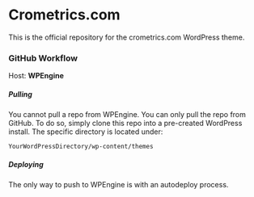 # Crometrics.com

This is the official repository for the crometrics.com WordPress theme.

### GitHub Workflow

Host: **WPEngine**

##### Pulling
You cannot pull a repo from WPEngine. You can only pull the repo from GitHub. To do so, simply clone this repo into a pre-created WordPress install. The specific directory is located under:

    YourWordPressDirectory/wp-content/themes

##### Deploying
The only way to push to WPEngine is with an autodeploy process.